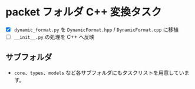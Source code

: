 # packet フォルダ C++ 変換タスク

- [x] `dynamic_format.py` を `DynamicFormat.hpp` / `DynamicFormat.cpp` に移植
- [ ] `__init__.py` の処理を C++ へ反映

## サブフォルダ
- `core`、`types`、`models` など各サブフォルダにもタスクリストを用意しています。
